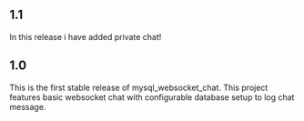 ## 1.1

In this release i have added private chat!

## 1.0

This is the first stable release of mysql_websocket_chat. This project features basic websocket chat with configurable database setup to log chat message.

